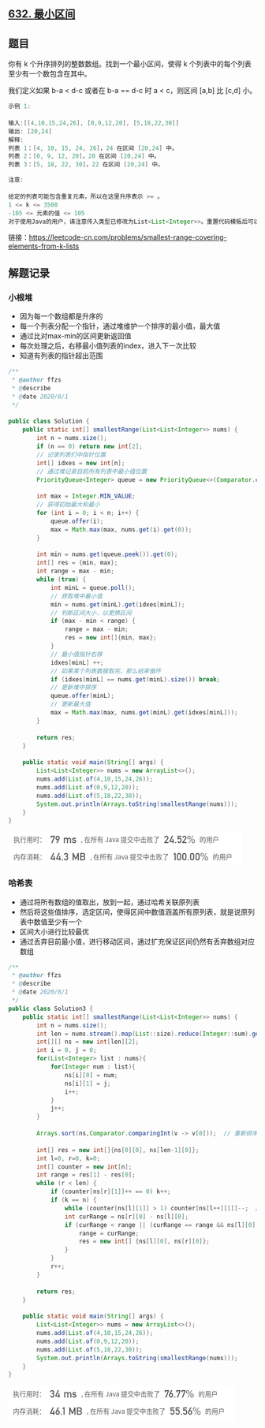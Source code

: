 ## [632. 最小区间](https://leetcode-cn.com/problems/smallest-range-covering-elements-from-k-lists/)

## 题目

你有 k 个升序排列的整数数组。找到一个最小区间，使得 k 个列表中的每个列表至少有一个数包含在其中。

我们定义如果 b-a < d-c 或者在 b-a == d-c 时 a < c，则区间 [a,b] 比 [c,d] 小。

```java
示例 1:

输入:[[4,10,15,24,26], [0,9,12,20], [5,18,22,30]]
输出: [20,24]
解释: 
列表 1：[4, 10, 15, 24, 26]，24 在区间 [20,24] 中。
列表 2：[0, 9, 12, 20]，20 在区间 [20,24] 中。
列表 3：[5, 18, 22, 30]，22 在区间 [20,24] 中。
```

```java
注意:

给定的列表可能包含重复元素，所以在这里升序表示 >= 。
1 <= k <= 3500
-105 <= 元素的值 <= 105
对于使用Java的用户，请注意传入类型已修改为List<List<Integer>>。重置代码模板后可以看到这项改动。
```


链接：https://leetcode-cn.com/problems/smallest-range-covering-elements-from-k-lists



## 解题记录

### 小根堆

+ 因为每一个数组都是升序的
+ 每一个列表分配一个指针，通过堆维护一个排序的最小值，最大值
+ 通过比对max-min的区间更新返回值
+ 每次处理之后，右移最小值列表的index，进入下一次比较
+ 知道有列表的指针超出范围



```java
/**
 * @author ffzs
 * @describe
 * @date 2020/8/1
 */

public class Solution {
    public static int[] smallestRange(List<List<Integer>> nums) {
        int n = nums.size();
        if (n == 0) return new int[2];
        // 记录列表们中指针位置
        int[] idxes = new int[n];
        // 通过堆记录目前所有列表中最小值位置
        PriorityQueue<Integer> queue = new PriorityQueue<>(Comparator.comparingInt(i -> nums.get(i).get(idxes[i])));

        int max = Integer.MIN_VALUE;
        // 获得初始最大和最小
        for (int i = 0; i < n; i++) {
            queue.offer(i);
            max = Math.max(max, nums.get(i).get(0));
        }

        int min = nums.get(queue.peek()).get(0);
        int[] res = {min, max};
        int range = max - min;
        while (true) {
            int minL = queue.poll();
            // 获取堆中最小值
            min = nums.get(minL).get(idxes[minL]);
            // 判断区间大小，以更换区间
            if (max - min < range) {
                range = max - min;
                res = new int[]{min, max};
            }
            // 最小值指针右移
            idxes[minL] ++;
            // 如果某个列表数据取完，那么结束循环
            if (idxes[minL] == nums.get(minL).size()) break;
            // 更新堆中排序
            queue.offer(minL);
            // 更新最大值
            max = Math.max(max, nums.get(minL).get(idxes[minL]));
        }

        return res;
    }

    public static void main(String[] args) {
        List<List<Integer>> nums = new ArrayList<>();
        nums.add(List.of(4,10,15,24,26));
        nums.add(List.of(0,9,12,20));
        nums.add(List.of(5,18,22,30));
        System.out.println(Arrays.toString(smallestRange(nums)));
    }
}

```

![image-20200801084836390](READMD.assets/image-20200801084836390.png)

### 哈希表

+ 通过将所有数组的值取出，放到一起，通过哈希关联原列表
+ 然后将这些值排序，选定区间，使得区间中数值涵盖所有原列表，就是说原列表中数值至少有一个
+ 区间大小进行比较最优
+ 通过丢弃目前最小值，进行移动区间，通过扩充保证区间仍然有丢弃数组对应数组



```java
/**
 * @author ffzs
 * @describe
 * @date 2020/8/1
 */
public class Solution3 {
    public static int[] smallestRange(List<List<Integer>> nums) {
        int n = nums.size();
        int len = nums.stream().map(List::size).reduce(Integer::sum).get();
        int[][] ns = new int[len][2];
        int i = 0, j = 0;
        for(List<Integer> list : nums){
            for(Integer num : list){
                ns[i][0] = num;
                ns[i][1] = j;
                i++;
            }
            j++;
        }

        Arrays.sort(ns,Comparator.comparingInt(v -> v[0]));  // 重新排序

        int[] res = new int[]{ns[0][0], ns[len-1][0]};
        int l=0, r=0, k=0;
        int[] counter = new int[n];
        int range = res[1] - res[0];
        while (r < len) {
            if (counter[ns[r][1]]++ == 0) k++;
            if (k == n) {
                while (counter[ns[l][1]] > 1) counter[ns[l++][1]]--;  // 跳过最小值所在列表中值不唯一情况
                int curRange = ns[r][0] - ns[l][0];
                if (curRange < range || (curRange == range && ns[l][0] < res[0])) {
                    range = curRange;
                    res = new int[] {ns[l][0], ns[r][0]};
                }
            }
            r++;
        }

        return res;
    }

    public static void main(String[] args) {
        List<List<Integer>> nums = new ArrayList<>();
        nums.add(List.of(4,10,15,24,26));
        nums.add(List.of(0,9,12,20));
        nums.add(List.of(5,18,22,30));
        System.out.println(Arrays.toString(smallestRange(nums)));
    }
}

```

![image-20200801094718975](READMD.assets/image-20200801094718975.png)